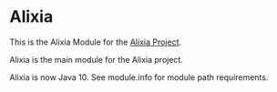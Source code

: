 # Alixia

This is the Alixia Module for the [Alixia Project](https://github.com/markhull/Alixia).

Alixia is the main module for the Alixia project.

Alixia is now Java 10. See module.info for module path requirements.
